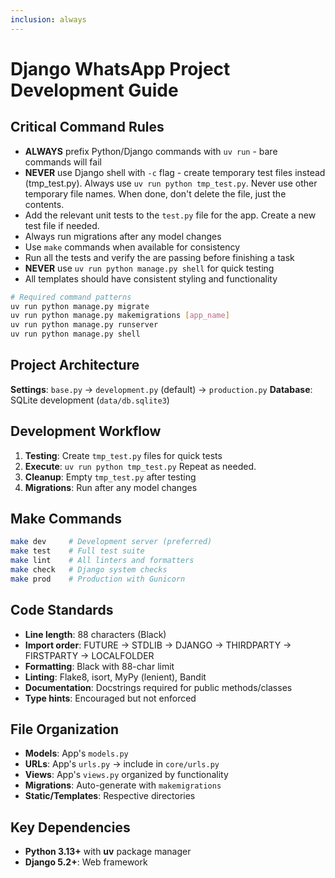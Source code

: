 ```yaml
---
inclusion: always
---
```


# Django WhatsApp Project Development Guide

## Critical Command Rules
- **ALWAYS** prefix Python/Django commands with `uv run` - bare commands will fail
- **NEVER** use Django shell with `-c` flag - create temporary test files instead (tmp_test.py). Always use `uv run python tmp_test.py`. Never use other temporary file names. When done, don't delete the file, just the contents.
- Add the relevant unit tests to the `test.py` file for the app. Create a new test file if needed.
- Always run migrations after any model changes
- Use `make` commands when available for consistency
- Run all the tests and verify the are passing before finishing a task
- **NEVER** use `uv run python manage.py shell` for quick testing
- All templates should have consistent styling and functionality

```bash
# Required command patterns
uv run python manage.py migrate
uv run python manage.py makemigrations [app_name]
uv run python manage.py runserver
uv run python manage.py shell
```

## Project Architecture
**Settings**: `base.py` → `development.py` (default) → `production.py`
**Database**: SQLite development (`data/db.sqlite3`)

## Development Workflow
1. **Testing**: Create `tmp_test.py` files for quick tests
2. **Execute**: `uv run python tmp_test.py`
Repeat as needed.
3. **Cleanup**: Empty `tmp_test.py` after testing
4. **Migrations**: Run after any model changes

## Make Commands
```bash
make dev     # Development server (preferred)
make test    # Full test suite
make lint    # All linters and formatters
make check   # Django system checks
make prod    # Production with Gunicorn
```

## Code Standards
- **Line length**: 88 characters (Black)
- **Import order**: FUTURE → STDLIB → DJANGO → THIRDPARTY → FIRSTPARTY → LOCALFOLDER
- **Formatting**: Black with 88-char limit
- **Linting**: Flake8, isort, MyPy (lenient), Bandit
- **Documentation**: Docstrings required for public methods/classes
- **Type hints**: Encouraged but not enforced

## File Organization
- **Models**: App's `models.py`
- **URLs**: App's `urls.py` → include in `core/urls.py`
- **Views**: App's `views.py` organized by functionality
- **Migrations**: Auto-generate with `makemigrations`
- **Static/Templates**: Respective directories

## Key Dependencies
- **Python 3.13+** with **uv** package manager
- **Django 5.2+**: Web framework